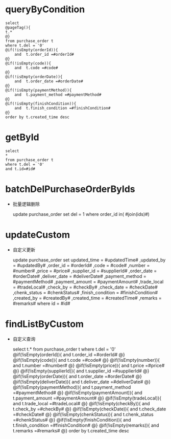 queryByCondition
===


    select 
    @pageTag(){
    t.*
    @}
    from purchase_order t
    where t.del = '0'  
    @if(!isEmpty(orderId)){
        and  t.order_id =#orderId#
    @}
    @if(!isEmpty(code)){
        and  t.code =#code#
    @}
    @if(!isEmpty(orderDate)){
        and  t.order_date =#orderDate#
    @}
    @if(!isEmpty(paymentMethod)){
        and  t.payment_method =#paymentMethod#
    @}
    @if(!isEmpty(finishCondition)){
        and  t.finish_condition =#finishCondition#
    @}
    order by t.created_time desc
    
    
    
getById
===

    select
    *
    from purchase_order t
    where t.del = '0'
    and t.id=#id#



batchDelPurchaseOrderByIds
===

* 批量逻辑删除

    update purchase_order set del = 1 where order_id  in( #join(ids)#)
    


updateCustom
===

* 自定义更新

    update purchase_order 
    set 
        updated_time = #updatedTime#
        ,updated_by = #updatedBy#
                ,order_id = #orderId#
                ,code = #code#
                ,number = #number#
                ,price = #price#
                ,supplier_id = #supplierId#
                ,order_date = #orderDate#
                ,deliver_date = #deliverDate#
                ,payment_method = #paymentMethod#
                ,payment_amount = #paymentAmount#
                ,trade_local = #tradeLocal#
                ,check_by = #checkBy#
                ,check_date = #checkDate#
                ,chenk_status = #chenkStatus#
                ,finish_condition = #finishCondition#
                ,created_by = #createdBy#
                ,created_time = #createdTime#
                ,remarks = #remarks#
    where id  = #id#
    
    
    
findListByCustom
===

* 自定义查询


    select 
    t.*
    from purchase_order t
    where t.del = '0'  
    @if(!isEmpty(orderId)){
        and  t.order_id =#orderId#
    @}
    @if(!isEmpty(code)){
        and  t.code =#code#
    @}
    @if(!isEmpty(number)){
        and  t.number =#number#
    @}
    @if(!isEmpty(price)){
        and  t.price =#price#
    @}
    @if(!isEmpty(supplierId)){
        and  t.supplier_id =#supplierId#
    @}
    @if(!isEmpty(orderDate)){
        and  t.order_date =#orderDate#
    @}
    @if(!isEmpty(deliverDate)){
        and  t.deliver_date =#deliverDate#
    @}
    @if(!isEmpty(paymentMethod)){
        and  t.payment_method =#paymentMethod#
    @}
    @if(!isEmpty(paymentAmount)){
        and  t.payment_amount =#paymentAmount#
    @}
    @if(!isEmpty(tradeLocal)){
        and  t.trade_local =#tradeLocal#
    @}
    @if(!isEmpty(checkBy)){
        and  t.check_by =#checkBy#
    @}
    @if(!isEmpty(checkDate)){
        and  t.check_date =#checkDate#
    @}
    @if(!isEmpty(chenkStatus)){
        and  t.chenk_status =#chenkStatus#
    @}
    @if(!isEmpty(finishCondition)){
        and  t.finish_condition =#finishCondition#
    @}
    @if(!isEmpty(remarks)){
        and  t.remarks =#remarks#
    @}
    order by t.created_time desc